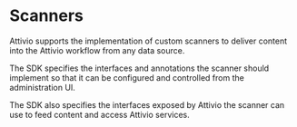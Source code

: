 # Scanners

Attivio supports the implementation of custom scanners to deliver content into the Attivio workflow from any data source. 

The SDK specifies the interfaces and annotations the scanner should implement so that it can be configured and controlled from the administration UI. 

The SDK also specifies the interfaces exposed by Attivio the scanner can use to feed content and access Attivio services.

